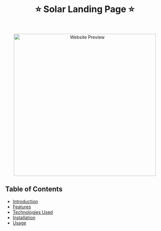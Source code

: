 <h1 align="center"> ⭐️ Solar Landing Page ⭐️ </h1> <br>

<p align="center">
  <a href="#">
    <img alt="Website Preview" title="Thumbnail" src="https://imgur.com/a/WDpdmrL.png" width="450">
  </a>
</p>

## Table of Contents

- [Introduction](#introduction)
- [Features](#features)
- [Technologies Used](#technologies-used)
- [Installation](#installation)
- [Usage](#usage)


